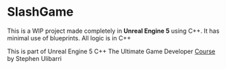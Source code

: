 # SlashGame

This is a WIP project made completely in **Unreal Engine 5** using C++. It has minimal use of blueprints. All logic is in C++

This is part of Unreal Engine 5 C++ The Ultimate Game Developer [Course](https://www.udemy.com/course/unreal-engine-5-the-ultimate-game-developer-course/) by Stephen Ulibarri
